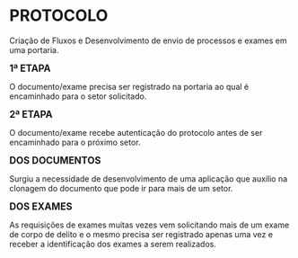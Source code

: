 PROTOCOLO
=========

Criação de Fluxos e Desenvolvimento de envio de processos e exames em uma portaria.

<big>**1ª ETAPA**</big>


O documento/exame precisa ser registrado na portaria ao qual é encaminhado para o setor solicitado.

<big>**2ª ETAPA**</big>

O documento/exame recebe autenticação do protocolo antes de ser encaminhado para o próximo setor.

<big>**DOS DOCUMENTOS**</big>


Surgiu a necessidade de desenvolvimento de uma aplicação que auxilio na clonagem do documento que pode ir para mais de um setor.

<big>**DOS EXAMES**</big>

As requisições de exames muitas vezes vem solicitando mais de um exame de corpo de delito e o mesmo precisa ser registrado apenas uma vez e receber a identificação dos exames a serem realizados.